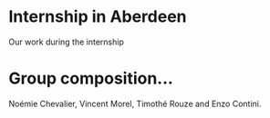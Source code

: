 # Internship in Aberdeen
Our work during the internship
# Group composition...
Noémie Chevalier, Vincent Morel, Timothé Rouze and Enzo Contini.
